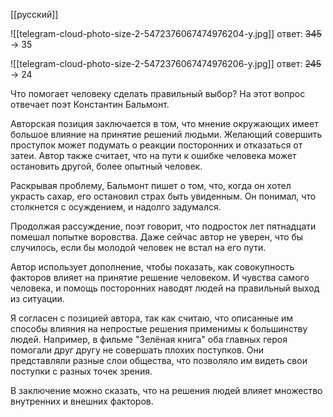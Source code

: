 [[русский]]

![[telegram-cloud-photo-size-2-5472376067474976204-y.jpg]]
ответ: ~~345~~ -> 35

![[telegram-cloud-photo-size-2-5472376067474976206-y.jpg]]
ответ: ~~245~~ -> 24

Что помогает человеку сделать правильный выбор? На этот вопрос отвечает поэт Константин Бальмонт. 

Авторская позиция заключается в том, что мнение окружающих имеет большое влияние на принятие решений людьми. Желающий совершить проступок может подумать о реакции посторонних и отказаться от затеи. Автор также считает, что на пути к ошибке человека может остановить другой, более опытный человек. 

Раскрывая проблему, Бальмонт пишет о том, что, когда он хотел украсть сахар, его остановил страх быть увиденным. Он понимал, что столкнется с осуждением, и надолго задумался.

Продолжая рассуждение, поэт говорит, что подросток лет пятнадцати помешал попытке воровства. Даже сейчас автор не уверен, что бы случилось, если бы молодой человек не встал на его пути.

Автор использует дополнение, чтобы показать, как совокупность факторов влияет на принятие решение человеком. И чувства самого человека, и помощь посторонних наводят людей на правильный выход из ситуации.

Я согласен с позицией автора, так как считаю, что описанные им способы влияния на непростые решения применимы к большинству людей. Например, в фильме "Зелёная книга" оба главных героя помогали друг другу не совершать плохих поступков. Они представляли разные слои общества, что позволяло им видеть свои поступки с разных точек зрения. 

В заключение можно сказать, что на решения людей влияет множество внутренних и внешних факторов. 

